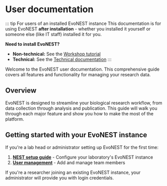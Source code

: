 # User documentation

::: tip For users of an installed EvoNEST instance
This documentation is for using EvoNEST **after installation** - whether you installed it yourself or someone else (like IT staff) installed it for you.

**Need to install EvoNEST?**
- **Non-technical:** See the [Workshop tutorial](/workshop/)
- **Technical:** See the [Technical documentation](/developer-docs/installation)
:::

Welcome to the EvoNEST user documentation. This comprehensive guide covers all features and functionality for managing your research data.

## Overview

EvoNEST is designed to streamline your biological research workflow, from data collection through analysis and publication. This guide will walk you through each major feature and show you how to make the most of the platform.

## Getting started with your EvoNEST instance

If you're a lab head or administrator setting up EvoNEST for the first time:

1. **[NEST setup guide](/user-docs/nest-setup)** - Configure your laboratory's EvoNEST instance
2. **[User management](/user-docs/user-management)** - Add and manage team members

If you're a researcher joining an existing EvoNEST instance, your administrator will provide you with login credentials.